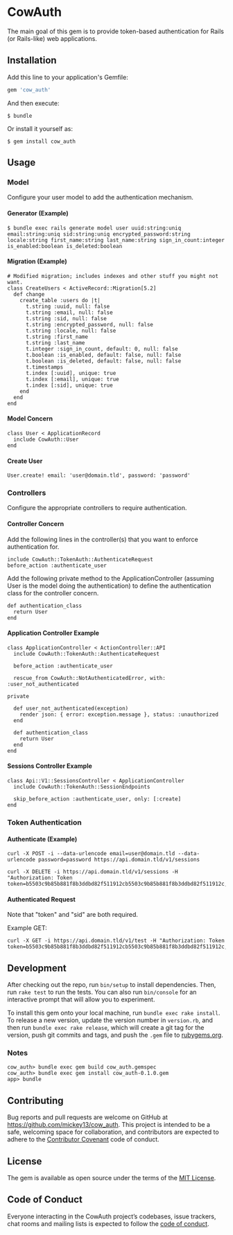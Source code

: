# CowAuth

The main goal of this gem is to provide token-based authentication for Rails (or Rails-like) web applications.

## Installation

Add this line to your application's Gemfile:

```ruby
gem 'cow_auth'
```

And then execute:

    $ bundle

Or install it yourself as:

    $ gem install cow_auth

## Usage

### Model

Configure your user model to add the authentication mechanism.

#### Generator (Example)

    $ bundle exec rails generate model user uuid:string:uniq email:string:uniq sid:string:uniq encrypted_password:string locale:string first_name:string last_name:string sign_in_count:integer is_enabled:boolean is_deleted:boolean

#### Migration (Example)

    # Modified migration; includes indexes and other stuff you might not want.
    class CreateUsers < ActiveRecord::Migration[5.2]
      def change
        create_table :users do |t|
          t.string :uuid, null: false
          t.string :email, null: false
          t.string :sid, null: false
          t.string :encrypted_password, null: false
          t.string :locale, null: false
          t.string :first_name
          t.string :last_name
          t.integer :sign_in_count, default: 0, null: false
          t.boolean :is_enabled, default: false, null: false
          t.boolean :is_deleted, default: false, null: false
          t.timestamps
          t.index [:uuid], unique: true
          t.index [:email], unique: true
          t.index [:sid], unique: true
        end
      end
    end

#### Model Concern

    class User < ApplicationRecord
      include CowAuth::User
    end

#### Create User

    User.create! email: 'user@domain.tld', password: 'password'

### Controllers

Configure the appropriate controllers to require authentication.

#### Controller Concern

Add the following lines in the controller(s) that you want to enforce authentication for.

    include CowAuth::TokenAuth::AuthenticateRequest
    before_action :authenticate_user

Add the following private method to the ApplicationController (assuming User is the model doing the authentication) to define the authentication class for the controller concern.

    def authentication_class
      return User
    end

#### Application Controller Example

    class ApplicationController < ActionController::API
      include CowAuth::TokenAuth::AuthenticateRequest

      before_action :authenticate_user

      rescue_from CowAuth::NotAuthenticatedError, with: :user_not_authenticated

    private

      def user_not_authenticated(exception)
        render json: { error: exception.message }, status: :unauthorized
      end

      def authentication_class
        return User
      end
    end

#### Sessions Controller Example

    class Api::V1::SessionsController < ApplicationController
      include CowAuth::TokenAuth::SessionEndpoints

      skip_before_action :authenticate_user, only: [:create]
    end

### Token Authentication

#### Authenticate (Example)

    curl -X POST -i --data-urlencode email=user@domain.tld --data-urlencode password=password https://api.domain.tld/v1/sessions

    curl -X DELETE -i https://api.domain.tld/v1/sessions -H "Authorization: Token token=b5503c9b85b881f8b3ddbd82f511912cb5503c9b85b881f8b3ddbd82f511912c,sid=C3281846f3976809796f91cf6bbb35c53"

#### Authenticated Request

Note that "token" and "sid" are both required.

Example GET:

    curl -X GET -i https://api.domain.tld/v1/test -H "Authorization: Token token=b5503c9b85b881f8b3ddbd82f511912cb5503c9b85b881f8b3ddbd82f511912c,sid=C3281846f3976809796f91cf6bbb35c53"

## Development

After checking out the repo, run `bin/setup` to install dependencies. Then, run `rake test` to run the tests. You can also run `bin/console` for an interactive prompt that will allow you to experiment.

To install this gem onto your local machine, run `bundle exec rake install`. To release a new version, update the version number in `version.rb`, and then run `bundle exec rake release`, which will create a git tag for the version, push git commits and tags, and push the `.gem` file to [rubygems.org](https://rubygems.org).

### Notes

    cow_auth> bundle exec gem build cow_auth.gemspec
    cow_auth> bundle exec gem install cow_auth-0.1.0.gem
    app> bundle

## Contributing

Bug reports and pull requests are welcome on GitHub at https://github.com/mickey13/cow_auth. This project is intended to be a safe, welcoming space for collaboration, and contributors are expected to adhere to the [Contributor Covenant](http://contributor-covenant.org) code of conduct.

## License

The gem is available as open source under the terms of the [MIT License](https://opensource.org/licenses/MIT).

## Code of Conduct

Everyone interacting in the CowAuth project’s codebases, issue trackers, chat rooms and mailing lists is expected to follow the [code of conduct](https://github.com/mickey13/cow-auth/blob/master/CODE_OF_CONDUCT.md).
